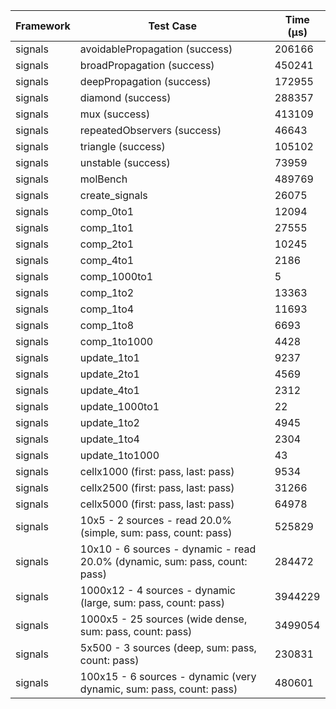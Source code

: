 | Framework | Test Case | Time (μs) |
| --- | --- | --- |
| signals | avoidablePropagation (success) | 206166 |
| signals | broadPropagation (success) | 450241 |
| signals | deepPropagation (success) | 172955 |
| signals | diamond (success) | 288357 |
| signals | mux (success) | 413109 |
| signals | repeatedObservers (success) | 46643 |
| signals | triangle (success) | 105102 |
| signals | unstable (success) | 73959 |
| signals | molBench | 489769 |
| signals | create_signals | 26075 |
| signals | comp_0to1 | 12094 |
| signals | comp_1to1 | 27555 |
| signals | comp_2to1 | 10245 |
| signals | comp_4to1 | 2186 |
| signals | comp_1000to1 | 5 |
| signals | comp_1to2 | 13363 |
| signals | comp_1to4 | 11693 |
| signals | comp_1to8 | 6693 |
| signals | comp_1to1000 | 4428 |
| signals | update_1to1 | 9237 |
| signals | update_2to1 | 4569 |
| signals | update_4to1 | 2312 |
| signals | update_1000to1 | 22 |
| signals | update_1to2 | 4945 |
| signals | update_1to4 | 2304 |
| signals | update_1to1000 | 43 |
| signals | cellx1000 (first: pass, last: pass) | 9534 |
| signals | cellx2500 (first: pass, last: pass) | 31266 |
| signals | cellx5000 (first: pass, last: pass) | 64978 |
| signals | 10x5 - 2 sources - read 20.0% (simple, sum: pass, count: pass) | 525829 |
| signals | 10x10 - 6 sources - dynamic - read 20.0% (dynamic, sum: pass, count: pass) | 284472 |
| signals | 1000x12 - 4 sources - dynamic (large, sum: pass, count: pass) | 3944229 |
| signals | 1000x5 - 25 sources (wide dense, sum: pass, count: pass) | 3499054 |
| signals | 5x500 - 3 sources (deep, sum: pass, count: pass) | 230831 |
| signals | 100x15 - 6 sources - dynamic (very dynamic, sum: pass, count: pass) | 480601 |
